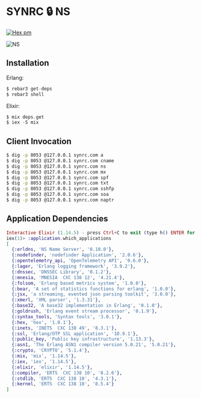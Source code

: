 # SYNRC 🔒 NS

[![Hex pm](http://img.shields.io/hexpm/v/ns.svg?style=flat)](https://hex.pm/packages/ns)

![NS](https://github.com/synrc/ns/assets/144776/1d9466a9-aca9-4a2c-a0df-56b5f2971ef2)


## Installation

Erlang:

```elixir
$ rebar3 get-deps
$ rebar3 shell
```

Elixir:

```elixir
$ mix deps.get
$ iex -S mix
```

## Client Invocation

```sh
$ dig -p 8053 @127.0.0.1 synrc.com a
$ dig -p 8053 @127.0.0.1 synrc.com cname
$ dig -p 8053 @127.0.0.1 synrc.com ns
$ dig -p 8053 @127.0.0.1 synrc.com mx
$ dig -p 8053 @127.0.0.1 synrc.com spf
$ dig -p 8053 @127.0.0.1 synrc.com txt
$ dig -p 8053 @127.0.0.1 synrc.com sshfp
$ dig -p 8053 @127.0.0.1 synrc.com soa
$ dig -p 8053 @127.0.0.1 synrc.com naptr
```

## Application Dependencies

```Elixir
Interactive Elixir (1.14.5) - press Ctrl+C to exit (type h() ENTER for help)
iex(1)> :application.which_applications
[
  {:erldns, 'NS Name Server', '0.10.0'},
  {:nodefinder, 'nodefinder Application', '2.0.6'},
  {:opentelemetry_api, 'OpenTelemetry API', '0.6.0'},
  {:lager, 'Erlang logging framework', '3.9.2'},
  {:dnssec, 'DNSSEC Library', '0.1.2'},
  {:mnesia, 'MNESIA  CXC 138 12', '4.21.4'},
  {:folsom, 'Erlang based metrics system', '1.0.0'},
  {:bear, 'A set of statistics functions for erlang', '1.0.0'},
  {:jsx, 'a streaming, evented json parsing toolkit', '3.0.0'},
  {:xmerl, 'XML parser', '1.3.31'},
  {:base32, 'A base32 implementation in Erlang', '0.1.0'},
  {:goldrush, 'Erlang event stream processor', '0.1.9'},
  {:syntax_tools, 'Syntax tools', '3.0.1'},
  {:hex, 'hex', '1.0.1'},
  {:inets, 'INETS  CXC 138 49', '8.3.1'},
  {:ssl, 'Erlang/OTP SSL application', '10.9.1'},
  {:public_key, 'Public key infrastructure', '1.13.3'},
  {:asn1, 'The Erlang ASN1 compiler version 5.0.21', '5.0.21'},
  {:crypto, 'CRYPTO', '5.1.4'},
  {:mix, 'mix', '1.14.5'},
  {:iex, 'iex', '1.14.5'},
  {:elixir, 'elixir', '1.14.5'},
  {:compiler, 'ERTS  CXC 138 10', '8.2.6'},
  {:stdlib, 'ERTS  CXC 138 10', '4.3.1'},
  {:kernel, 'ERTS  CXC 138 10', '8.5.4'}
]
```

